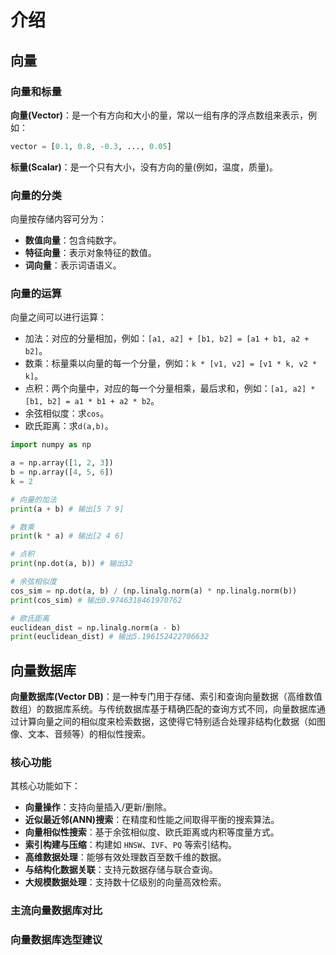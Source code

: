 # 介绍

## 向量

### 向量和标量

**向量(Vector)**：是一个有方向和大小的量，常以一组有序的浮点数组来表示，例如：
```py
vector = [0.1, 0.8, -0.3, ..., 0.05]
```

**标量(Scalar)**：是一个只有大小，没有方向的量(例如，温度，质量)。

### 向量的分类

向量按存储内容可分为：
* **数值向量**：包含纯数字。
* **特征向量**：表示对象特征的数值。
* **词向量**：表示词语语义。

### 向量的运算
向量之间可以进行运算：
* 加法：对应的分量相加，例如：`[a1, a2] + [b1, b2] = [a1 + b1, a2 + b2]`。
* 数乘：标量乘以向量的每一个分量，例如：`k * [v1, v2] = [v1 * k, v2 * k]`。
* 点积：两个向量中，对应的每一个分量相乘，最后求和，例如：`[a1, a2] * [b1, b2] = a1 * b1 + a2 * b2`。
* 余弦相似度：求`cos`。
* 欧氏距离：求`d(a,b)`。

```py
import numpy as np

a = np.array([1, 2, 3])
b = np.array([4, 5, 6])
k = 2

# 向量的加法
print(a + b) # 输出[5 7 9]

# 数乘
print(k * a) # 输出[2 4 6]

# 点积
print(np.dot(a, b)) # 输出32

# 余弦相似度
cos_sim = np.dot(a, b) / (np.linalg.norm(a) * np.linalg.norm(b))
print(cos_sim) # 输出0.9746318461970762

# 欧氏距离
euclidean_dist = np.linalg.norm(a - b)
print(euclidean_dist) # 输出5.196152422706632
```
## 向量数据库

**向量数据库(Vector DB)**：是一种专门用于存储、索引和查询向量数据（高维数值数组）的数据库系统。与传统数据库基于精确匹配的查询方式不同，向量数据库通过计算向量之间的相似度来检索数据，这使得它特别适合处理非结构化数据（如图像、文本、音频等）的相似性搜索。


### 核心功能

其核心功能如下：
* **向量操作**：支持向量插入/更新/删除。
* **近似最近邻(ANN)搜索**：在精度和性能之间取得平衡的搜索算法。
* **向量相似性搜索**：基于余弦相似度、欧氏距离或内积等度量方式。
* **索引构建与压缩**：构建如 `HNSW`、`IVF`、`PQ` 等索引结构。
* **高维数据处理**：能够有效处理数百至数千维的数据。
* **与结构化数据关联**：支持元数据存储与联合查询。
* **大规模数据处理**：支持数十亿级别的向量高效检索。

### 主流向量数据库对比

### 向量数据库选型建议